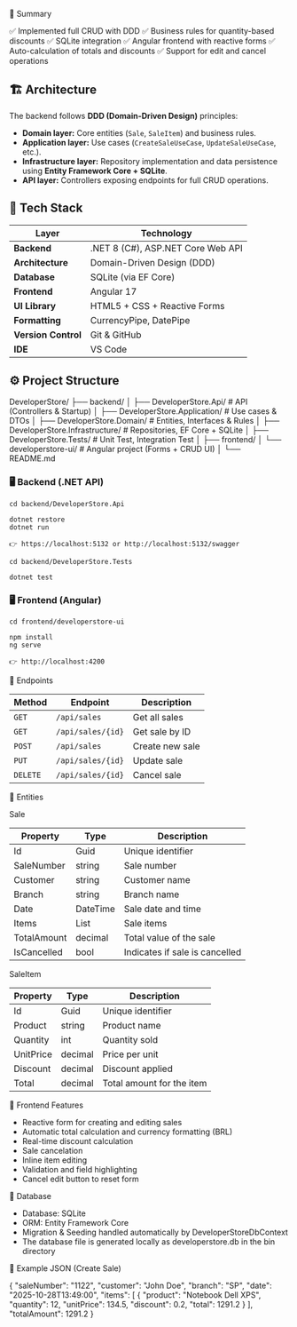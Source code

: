 🏁 Summary

✅ Implemented full CRUD with DDD
✅ Business rules for quantity-based discounts
✅ SQLite integration
✅ Angular frontend with reactive forms
✅ Auto-calculation of totals and discounts
✅ Support for edit and cancel operations

## 🏗️ Architecture

The backend follows **DDD (Domain-Driven Design)** principles:
- **Domain layer:** Core entities (`Sale`, `SaleItem`) and business rules.  
- **Application layer:** Use cases (`CreateSaleUseCase`, `UpdateSaleUseCase`, etc.).  
- **Infrastructure layer:** Repository implementation and data persistence using **Entity Framework Core + SQLite**.  
- **API layer:** Controllers exposing endpoints for full CRUD operations.

## 🧱 Tech Stack

| Layer | Technology |
|-------|-------------|
| **Backend** | .NET 8 (C#), ASP.NET Core Web API |
| **Architecture** | Domain-Driven Design (DDD) |
| **Database** | SQLite (via EF Core) |
| **Frontend** | Angular 17 |
| **UI Library** | HTML5 + CSS + Reactive Forms |
| **Formatting** | CurrencyPipe, DatePipe |
| **Version Control** | Git & GitHub |
| **IDE** | VS Code |

## ⚙️ Project Structure

DeveloperStore/
├── backend/
│   ├── DeveloperStore.Api/           # API (Controllers & Startup)
│   ├── DeveloperStore.Application/   # Use cases & DTOs
│   ├── DeveloperStore.Domain/        # Entities, Interfaces & Rules
│   ├── DeveloperStore.Infrastructure/ # Repositories, EF Core + SQLite
│   ├── DeveloperStore.Tests/         # Unit Test, Integration Test
│
├── frontend/
│   └── developerstore-ui/            # Angular project (Forms + CRUD UI)
│
└── README.md

### 🖥️ Backend (.NET API)
    cd backend/DeveloperStore.Api

    dotnet restore
    dotnet run
    
    👉 https://localhost:5132 or http://localhost:5132/swagger

    cd backend/DeveloperStore.Tests

    dotnet test


### 🖥️ Frontend (Angular)
    cd frontend/developerstore-ui

    npm install
    ng serve
    
    👉 http://localhost:4200

📄 Endpoints

| Method   | Endpoint          | Description     |
| -------- | ----------------- | --------------- |
| `GET`    | `/api/sales`      | Get all sales   |
| `GET`    | `/api/sales/{id}` | Get sale by ID  |
| `POST`   | `/api/sales`      | Create new sale |
| `PUT`    | `/api/sales/{id}` | Update sale     |
| `DELETE` | `/api/sales/{id}` | Cancel sale     |

🧩 Entities

Sale

| Property    | Type           | Description                    |
| ----------- | -------------- | ------------------------------ |
| Id          | Guid           | Unique identifier              |
| SaleNumber  | string         | Sale number                    |
| Customer    | string         | Customer name                  |
| Branch      | string         | Branch name                    |
| Date        | DateTime       | Sale date and time             |
| Items       | List<SaleItem> | Sale items                     |
| TotalAmount | decimal        | Total value of the sale        |
| IsCancelled | bool           | Indicates if sale is cancelled |

SaleItem

| Property  | Type    | Description               |
| --------- | ------- | ------------------------- |
| Id        | Guid    | Unique identifier         |
| Product   | string  | Product name              |
| Quantity  | int     | Quantity sold             |
| UnitPrice | decimal | Price per unit            |
| Discount  | decimal | Discount applied          |
| Total     | decimal | Total amount for the item |

🧮 Frontend Features

- Reactive form for creating and editing sales
- Automatic total calculation and currency formatting (BRL)
- Real-time discount calculation
- Sale cancelation
- Inline item editing
- Validation and field highlighting
- Cancel edit button to reset form

🧰 Database

- Database: SQLite
- ORM: Entity Framework Core
- Migration & Seeding handled automatically by DeveloperStoreDbContext
- The database file is generated locally as developerstore.db in the bin directory

🧾 Example JSON (Create Sale)

{
  "saleNumber": "1122",
  "customer": "John Doe",
  "branch": "SP",
  "date": "2025-10-28T13:49:00",
  "items": [
    {
      "product": "Notebook Dell XPS",
      "quantity": 12,
      "unitPrice": 134.5,
      "discount": 0.2,
      "total": 1291.2
    }
  ],
  "totalAmount": 1291.2
}


